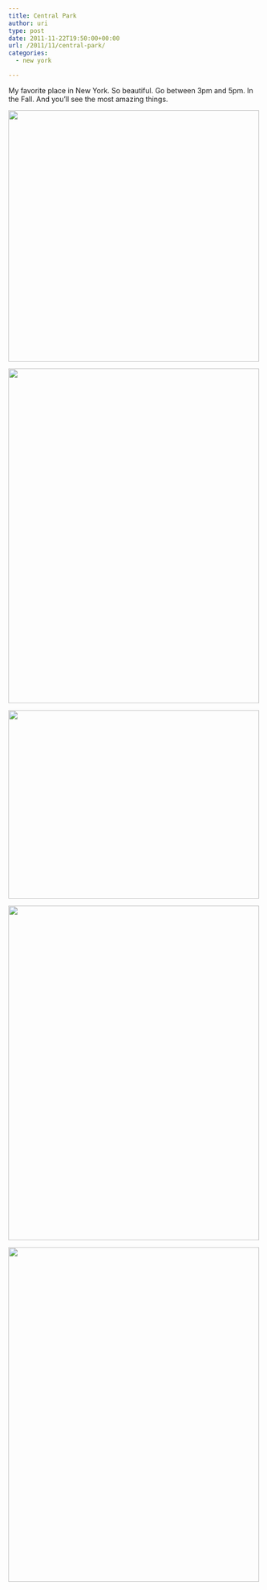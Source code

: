 ```yaml
---
title: Central Park
author: uri
type: post
date: 2011-11-22T19:50:00+00:00
url: /2011/11/central-park/
categories:
  - new york

---
```

My favorite place in New York. So beautiful. Go between 3pm and 5pm. In the Fall. And you&#8217;ll see the most amazing things.

[<img src="/wp-content/uploads/2011/11/380155_10150363816213059_523163058_8404044_1283671237_n-500x500.jpg" alt="" title="380155_10150363816213059_523163058_8404044_1283671237_n" width="500" height="500" class="aligncenter size-medium wp-image-1378" />][1]

[<img src="/wp-content/uploads/2011/11/387344_10150363799308059_523163058_8403988_225070468_n-500x666.jpg" alt="" title="387344_10150363799308059_523163058_8403988_225070468_n" width="500" height="666" class="aligncenter size-medium wp-image-1379" />][2]

[<img src="/wp-content/uploads/2011/11/299813_10150363797723059_523163058_8403982_1873990629_n-500x375.jpg" alt="" title="299813_10150363797723059_523163058_8403982_1873990629_n" width="500" height="375" class="aligncenter size-medium wp-image-1374" />][3]

[<img src="/wp-content/uploads/2011/11/311945_10150363805528059_523163058_8404009_2000868700_n-500x666.jpg" alt="" title="311945_10150363805528059_523163058_8404009_2000868700_n" width="500" height="666" class="aligncenter size-medium wp-image-1376" />][4]

[<img src="/wp-content/uploads/2011/11/312934_10150363815683059_523163058_8404042_1693771335_n-500x666.jpg" alt="" title="312934_10150363815683059_523163058_8404042_1693771335_n" width="500" height="666" class="aligncenter size-medium wp-image-1377" />][5]

 [1]: /wp-content/uploads/2011/11/380155_10150363816213059_523163058_8404044_1283671237_n.jpg
 [2]: /wp-content/uploads/2011/11/387344_10150363799308059_523163058_8403988_225070468_n.jpg
 [3]: /wp-content/uploads/2011/11/299813_10150363797723059_523163058_8403982_1873990629_n.jpg
 [4]: /wp-content/uploads/2011/11/311945_10150363805528059_523163058_8404009_2000868700_n.jpg
 [5]: /wp-content/uploads/2011/11/312934_10150363815683059_523163058_8404042_1693771335_n.jpg